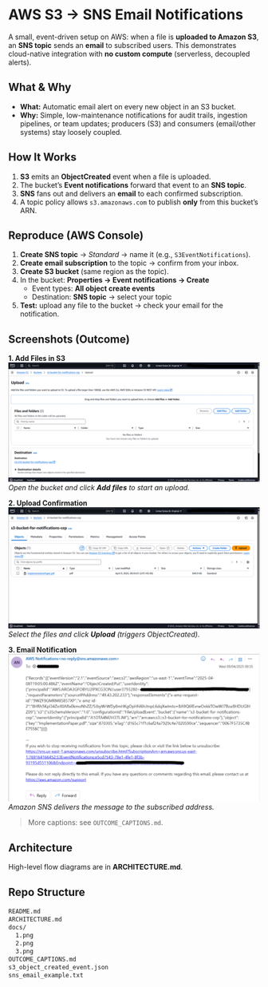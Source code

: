 # AWS S3 → SNS Email Notifications

A small, event-driven setup on AWS: when a file is **uploaded to Amazon S3**, an **SNS topic** sends an **email** to subscribed users. This demonstrates cloud-native integration with **no custom compute** (serverless, decoupled alerts).

## What & Why
- **What:** Automatic email alert on every new object in an S3 bucket.
- **Why:** Simple, low-maintenance notifications for audit trails, ingestion pipelines, or team updates; producers (S3) and consumers (email/other systems) stay loosely coupled.

## How It Works
1. **S3** emits an **ObjectCreated** event when a file is uploaded.  
2. The bucket’s **Event notifications** forward that event to an **SNS topic**.  
3. **SNS** fans out and delivers an **email** to each confirmed subscription.  
4. A topic policy allows `s3.amazonaws.com` to publish **only** from this bucket’s ARN.

## Reproduce (AWS Console)
1. **Create SNS topic** → *Standard* → name it (e.g., `S3EventNotifications`).  
2. **Create email subscription** to the topic → confirm from your inbox.  
3. **Create S3 bucket** (same region as the topic).  
4. In the bucket: **Properties → Event notifications → Create**  
   - Event types: **All object create events**  
   - Destination: **SNS topic** → select your topic  
5. **Test:** upload any file to the bucket → check your email for the notification.

## Screenshots (Outcome)
**1. Add Files in S3**  
![Add Files](docs/1.png)  
*Open the bucket and click **Add files** to start an upload.*

**2. Upload Confirmation**  
![Upload](docs/2.png)  
*Select the files and click **Upload** (triggers ObjectCreated).*

**3. Email Notification**  
![Email](docs/3.png)  
*Amazon SNS delivers the message to the subscribed address.*

> More captions: see `OUTCOME_CAPTIONS.md`.

## Architecture
High-level flow diagrams are in **ARCHITECTURE.md**.

## Repo Structure
```
README.md
ARCHITECTURE.md
docs/
  1.png
  2.png
  3.png
OUTCOME_CAPTIONS.md
s3_object_created_event.json
sns_email_example.txt
```
